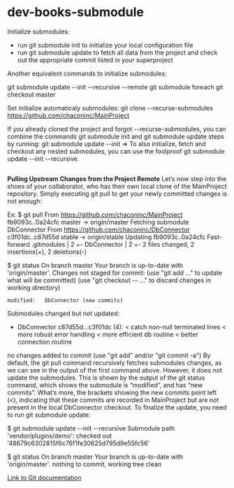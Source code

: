 # dev-books-submodule

Initialize submodules:
* run git submodule init to initialize your local configuration file
* run git submodule update to fetch all data from the project and check out the appropriate commit listed in your superproject

Another equivalent commands to initialize submodules:

git submodule update --init --recursive --remote
git submodule foreach git checkout master

Set initialize automaticaly submodules:
git clone --recurse-submodules https://github.com/chaconinc/MainProject

If you already cloned the project and forgot --recurse-submodules, you can combine the commands git submodule init and git submodule update steps by running: 
git submodule update --init => To also initialize, fetch and checkout any nested submodules, you can use the foolproof git submodule update --init --recursive.

##
<strong>Pulling Upstream Changes from the Project Remote</strong>
Let’s now step into the shoes of your collaborator, who has their own local clone of the MainProject repository. 
Simply executing git pull to get your newly committed changes is not enough:

Ex:
$ git pull
From https://github.com/chaconinc/MainProject
   fb9093c..0a24cfc  master     -> origin/master
Fetching submodule DbConnector
From https://github.com/chaconinc/DbConnector
   c3f01dc..c87d55d  stable     -> origin/stable
Updating fb9093c..0a24cfc
Fast-forward
 .gitmodules         | 2 +-
 DbConnector         | 2 +-
 2 files changed, 2 insertions(+), 2 deletions(-)

$ git status
 On branch master
Your branch is up-to-date with 'origin/master'.
Changes not staged for commit:
  (use "git add <file>..." to update what will be committed)
  (use "git checkout -- <file>..." to discard changes in working directory)

	modified:   DbConnector (new commits)

Submodules changed but not updated:

* DbConnector c87d55d...c3f01dc (4):
  < catch non-null terminated lines
  < more robust error handling
  < more efficient db routine
  < better connection routine

no changes added to commit (use "git add" and/or "git commit -a")
By default, the git pull command recursively fetches submodules changes, as we can see in the output of the first command above. However, it does not update the submodules. This is shown by the output of the git status command, which shows the submodule is “modified”, and has “new commits”. What’s more, the brackets showing the new commits point left (<), indicating that these commits are recorded in MainProject but are not present in the local DbConnector checkout. To finalize the update, you need to run git submodule update:

$ git submodule update --init --recursive
Submodule path 'vendor/plugins/demo': checked out '48679c6302815f6c76f1fe30625d795d9e55fc56'

$ git status
 On branch master
Your branch is up-to-date with 'origin/master'.
nothing to commit, working tree clean

<a href="https://git-scm.com/book/en/v2/Git-Tools-Submodules">Link to Git documentation</a>